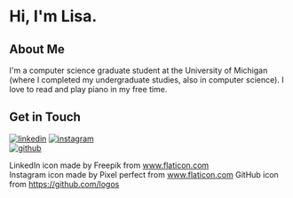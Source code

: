 # Hi, I'm Lisa.

## About Me
I'm a computer science graduate student at the University of Michigan (where I completed my undergraduate studies, also in computer science). I love to read and play piano in my free time.

## Get in Touch
[![linkedin](https://user-images.githubusercontent.com/39270614/89308967-dcdddd00-d640-11ea-9fb5-22fca46d608a.png)][1] 
[![instagram](https://user-images.githubusercontent.com/39270614/89309320-40680a80-d641-11ea-94be-bd8d00f9fbd1.png)][2]  
[![github](https://user-images.githubusercontent.com/39270614/89309320-40680a80-d641-11ea-94be-bd8d00f9fbd1.png)][3]  

LinkedIn icon made by Freepik from www.flaticon.com   
Instagram icon made by Pixel perfect from www.flaticon.com
GitHub icon from https://github.com/logos

[1]: https://www.linkedin.com/in/juyoungkim-lisa/
[2]: https://www.instagram.com/kimjuyounglisa/
[3]: https://github.com/kimjuyounglisa
